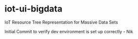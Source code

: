 # iot-ui-bigdata
IoT Resource Tree Representation for Massive Data Sets

Initial Commit to verify dev environment is set up correctly - Nik